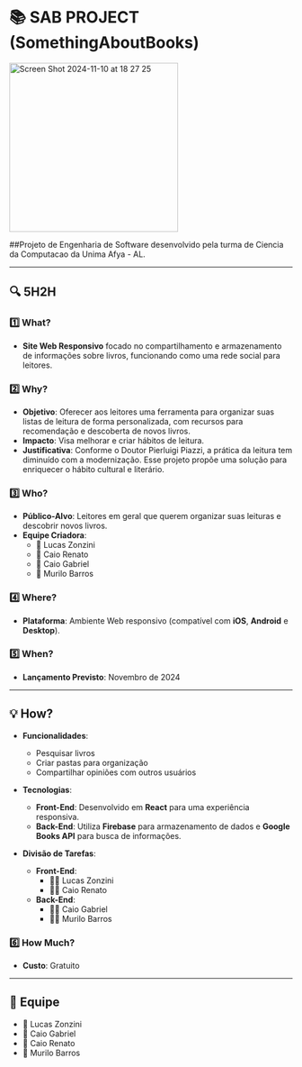 # 📚 SAB PROJECT (SomethingAboutBooks)
<img width="300" alt="Screen Shot 2024-11-10 at 18 27 25" src="https://github.com/user-attachments/assets/9add98d2-1b72-49ff-838d-cd5a30e8b6f2">

##Projeto de Engenharia de Software desenvolvido pela turma de Ciencia da Computacao da Unima Afya - AL.

---

## 🔍 5H2H

### 1️⃣ What?
- **Site Web Responsivo** focado no compartilhamento e armazenamento de informações sobre livros, funcionando como uma rede social para leitores.

### 2️⃣ Why?
- **Objetivo**: Oferecer aos leitores uma ferramenta para organizar suas listas de leitura de forma personalizada, com recursos para recomendação e descoberta de novos livros.
- **Impacto**: Visa melhorar e criar hábitos de leitura.
- **Justificativa**: Conforme o Doutor Pierluigi Piazzi, a prática da leitura tem diminuído com a modernização. Esse projeto propõe uma solução para enriquecer o hábito cultural e literário.

### 3️⃣ Who?
- **Público-Alvo**: Leitores em geral que querem organizar suas leituras e descobrir novos livros.
- **Equipe Criadora**:
  - 👤 Lucas Zonzini
  - 👤 Caio Renato
  - 👤 Caio Gabriel
  - 👤 Murilo Barros

### 4️⃣ Where?
- **Plataforma**: Ambiente Web responsivo (compatível com **iOS**, **Android** e **Desktop**).

### 5️⃣ When?
- **Lançamento Previsto**: Novembro de 2024

---

## 💡 How?

- **Funcionalidades**:
  - Pesquisar livros
  - Criar pastas para organização
  - Compartilhar opiniões com outros usuários

- **Tecnologias**:
  - **Front-End**: Desenvolvido em **React** para uma experiência responsiva.
  - **Back-End**: Utiliza **Firebase** para armazenamento de dados e **Google Books API** para busca de informações.

- **Divisão de Tarefas**:
  - **Front-End**:
    - 👨‍💻 Lucas Zonzini
    - 👨‍💻 Caio Renato
  - **Back-End**:
    - 👨‍💻 Caio Gabriel
    - 👨‍💻 Murilo Barros

### 6️⃣ How Much?
- **Custo**: Gratuito

---

## 👥 Equipe
- 👤 Lucas Zonzini
- 👤 Caio Gabriel
- 👤 Caio Renato
- 👤 Murilo Barros

